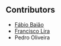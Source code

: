 ## Contributors

* [Fábio Baião](https://github.com/FabioBaiao)
* [Francisco Lira](https://github.com/FranciscoLira)
* Pedro Oliveira
